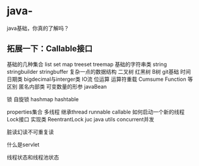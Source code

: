 # java-
java基础，你真的了解吗？

## 拓展一下：Callable接口
基础的几种集合 list set map treeset treemap
基础的字符串类 string stringbuilder stringbuffer
复杂一点的数据结构 二叉树 红黑树 B树
git基础
时间日期类
bigdecimal与interger类
IO流
位运算
运算符重载
Cumsume Function 等区别
匿名内部类
可变数量的形参
javaBean

锁 自旋锁
hashmap hashtable

properties集合
多线程 继承thread runnable callable 如何启动一个新的线程 
Lock接口 实现类 ReentrantLock
juc java utils concurrent并发

脏读幻读不可重复读

什么是servlet

线程状态和线程池状态